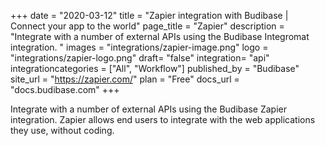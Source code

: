 +++
date = "2020-03-12"
title = "Zapier integration with Budibase | Connect your app to the world"
page_title = "Zapier"
description = "Integrate with a number of external APIs using the Budibase Integromat integration. "
images = "integrations/zapier-image.png"
logo = "integrations/zapier-logo.png"
draft= "false"
integration= "api"
integrationcategories = ["All", "Workflow"]
published_by = "Budibase"
site_url = "https://zapier.com/"
plan = "Free"
docs_url = "docs.budibase.com"
+++

Integrate with a number of external APIs using the Budibase Zapier integration. Zapier allows end users to integrate with the web applications they use, without coding.